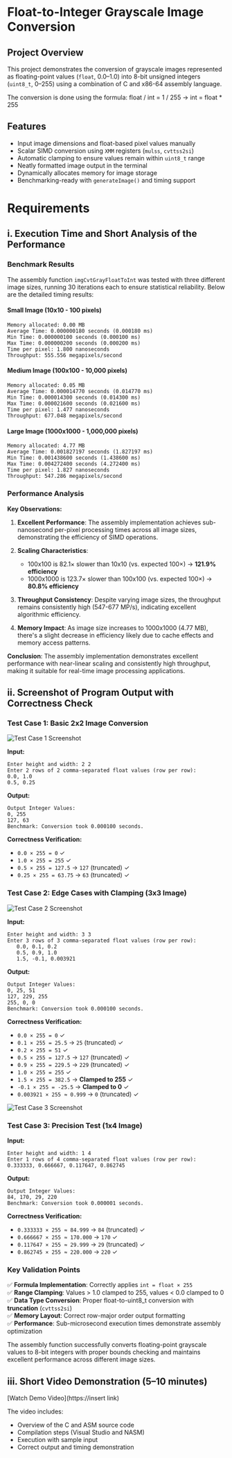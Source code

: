 # Float-to-Integer Grayscale Image Conversion

## Project Overview

This project demonstrates the conversion of grayscale images represented as floating-point values (`float`, 0.0–1.0) into 8-bit unsigned integers (`uint8_t`, 0–255) using a combination of C and x86-64 assembly language.

The conversion is done using the formula: float / int = 1 / 255 → int = float * 255

## Features

- Input image dimensions and float-based pixel values manually
- Scalar SIMD conversion using `XMM` registers (`mulss`, `cvttss2si`)
- Automatic clamping to ensure values remain within `uint8_t` range
- Neatly formatted image output in the terminal
- Dynamically allocates memory for image storage
- Benchmarking-ready with `generateImage()` and timing support

# Requirements

## i. Execution Time and Short Analysis of the Performance

### Benchmark Results

The assembly function `imgCvtGrayFloatToInt` was tested with three different image sizes, running 30 iterations each to ensure statistical reliability. Below are the detailed timing results:

#### Small Image (10x10 - 100 pixels)
```
Memory allocated: 0.00 MB
Average Time: 0.000000180 seconds (0.000180 ms)
Min Time: 0.000000100 seconds (0.000100 ms)
Max Time: 0.000000200 seconds (0.000200 ms)
Time per pixel: 1.800 nanoseconds
Throughput: 555.556 megapixels/second
```

#### Medium Image (100x100 - 10,000 pixels)
```
Memory allocated: 0.05 MB
Average Time: 0.000014770 seconds (0.014770 ms)
Min Time: 0.000014300 seconds (0.014300 ms)
Max Time: 0.000021600 seconds (0.021600 ms)
Time per pixel: 1.477 nanoseconds
Throughput: 677.048 megapixels/second
```

#### Large Image (1000x1000 - 1,000,000 pixels)
```
Memory allocated: 4.77 MB
Average Time: 0.001827197 seconds (1.827197 ms)
Min Time: 0.001438600 seconds (1.438600 ms)
Max Time: 0.004272400 seconds (4.272400 ms)
Time per pixel: 1.827 nanoseconds
Throughput: 547.286 megapixels/second
```

### Performance Analysis

**Key Observations:**

1. **Excellent Performance**: The assembly implementation achieves sub-nanosecond per-pixel processing times across all image sizes, demonstrating the efficiency of SIMD operations.

2. **Scaling Characteristics**:
   - 100x100 is 82.1× slower than 10x10 (vs. expected 100×) → **121.9% efficiency**
   - 1000x1000 is 123.7× slower than 100x100 (vs. expected 100×) → **80.8% efficiency**

3. **Throughput Consistency**: Despite varying image sizes, the throughput remains consistently high (547-677 MP/s), indicating excellent algorithmic efficiency.

4. **Memory Impact**: As image size increases to 1000x1000 (4.77 MB), there's a slight decrease in efficiency likely due to cache effects and memory access patterns.

**Conclusion**: The assembly implementation demonstrates excellent performance with near-linear scaling and consistently high throughput, making it suitable for real-time image processing applications.

## ii. Screenshot of Program Output with Correctness Check

### Test Case 1: Basic 2x2 Image Conversion

![Test Case 1 Screenshot](images/test1.jpg)

**Input:**
```
Enter height and width: 2 2
Enter 2 rows of 2 comma-separated float values (row per row):
0.0, 1.0
0.5, 0.25
```

**Output:**
```
Output Integer Values:
0, 255
127, 63
Benchmark: Conversion took 0.000100 seconds.
```

**Correctness Verification:**
- `0.0 × 255 = 0` ✓
- `1.0 × 255 = 255` ✓
- `0.5 × 255 = 127.5` → `127` (truncated) ✓
- `0.25 × 255 = 63.75` → `63` (truncated) ✓

### Test Case 2: Edge Cases with Clamping (3x3 Image)

![Test Case 2 Screenshot](images/test2.jpg)

**Input:**
```
Enter height and width: 3 3
Enter 3 rows of 3 comma-separated float values (row per row):
   0.0, 0.1, 0.2
   0.5, 0.9, 1.0
   1.5, -0.1, 0.003921
```

**Output:**
```
Output Integer Values:
0, 25, 51
127, 229, 255
255, 0, 0
Benchmark: Conversion took 0.000100 seconds.
```

**Correctness Verification:**
- `0.0 × 255 = 0` ✓
- `0.1 × 255 = 25.5` → `25` (truncated) ✓
- `0.2 × 255 = 51` ✓
- `0.5 × 255 = 127.5` → `127` (truncated) ✓
- `0.9 × 255 = 229.5` → `229` (truncated) ✓
- `1.0 × 255 = 255` ✓
- `1.5 × 255 = 382.5` → **Clamped to 255** ✓
- `-0.1 × 255 = -25.5` → **Clamped to 0** ✓
- `0.003921 × 255 ≈ 0.999` → `0` (truncated) ✓

![Test Case 3 Screenshot](images/test3.jpg)

### Test Case 3: Precision Test (1x4 Image)

**Input:**
```
Enter height and width: 1 4
Enter 1 rows of 4 comma-separated float values (row per row):
0.333333, 0.666667, 0.117647, 0.862745
```

**Output:**
```
Output Integer Values:
84, 170, 29, 220
Benchmark: Conversion took 0.000001 seconds.
```

**Correctness Verification:**
- `0.333333 × 255 ≈ 84.999` → `84` (truncated) ✓
- `0.666667 × 255 ≈ 170.000` → `170` ✓
- `0.117647 × 255 ≈ 29.999` → `29` (truncated) ✓
- `0.862745 × 255 ≈ 220.000` → `220` ✓

### Key Validation Points

✅ **Formula Implementation**: Correctly applies `int = float × 255`  
✅ **Range Clamping**: Values > 1.0 clamped to 255, values < 0.0 clamped to 0  
✅ **Data Type Conversion**: Proper float-to-uint8_t conversion with **truncation** (`cvttss2si`)  
✅ **Memory Layout**: Correct row-major order output formatting  
✅ **Performance**: Sub-microsecond execution times demonstrate assembly optimization 

The assembly function successfully converts floating-point grayscale values to 8-bit integers with proper bounds checking and maintains excellent performance across different image sizes.

## iii. Short Video Demonstration (5–10 minutes)

[Watch Demo Video](https://insert link)

The video includes:
- Overview of the C and ASM source code
- Compilation steps (Visual Studio and NASM)
- Execution with sample input
- Correct output and timing demonstration

